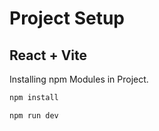 # Project Setup

## React + Vite

Installing npm Modules in Project.
```bash
npm install
```

```bash
npm run dev
```
